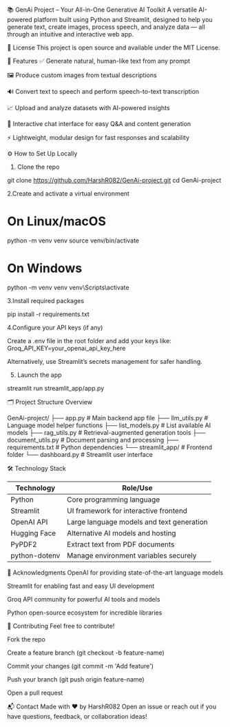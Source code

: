 📚 GenAi Project – Your All-in-One Generative AI Toolkit
A versatile AI-powered platform built using Python and Streamlit, designed to help you generate text, create images, process speech, and analyze data — all through an intuitive and interactive web app.

📜 License
This project is open source and available under the MIT License.

🚀 Features
✅ Generate natural, human-like text from any prompt

🖼️ Produce custom images from textual descriptions

🔊 Convert text to speech and perform speech-to-text transcription

📈 Upload and analyze datasets with AI-powered insights

💬 Interactive chat interface for easy Q&A and content generation

⚡ Lightweight, modular design for fast responses and scalability

⚙️ How to Set Up Locally

1. Clone the repo

git clone https://github.com/HarshR082/GenAi-project.git
cd GenAi-project

2.Create and activate a virtual environment

# On Linux/macOS
python -m venv venv
source venv/bin/activate

# On Windows
python -m venv venv
venv\Scripts\activate

3.Install required packages

pip install -r requirements.txt

4.Configure your API keys (if any)

Create a .env file in the root folder and add your keys like:
Groq_API_KEY=your_openai_api_key_here

Alternatively, use Streamlit’s secrets management for safer handling.

5. Launch the app

streamlit run streamlit_app/app.py

🗂 Project Structure Overview

GenAi-project/
├── app.py                 # Main backend app file
├── llm_utils.py           # Language model helper functions
├── list_models.py         # List available AI models
├── rag_utils.py           # Retrieval-augmented generation tools
├── document_utils.py      # Document parsing and processing
├── requirements.txt       # Python dependencies
└── streamlit_app/         # Frontend folder
    └── dashboard.py             # Streamlit user interface

🛠 Technology Stack

| Technology    | Role/Use                                  |
| ------------- | ----------------------------------------- |
| Python        | Core programming language                 |
| Streamlit     | UI framework for interactive frontend     |
| OpenAI API    | Large language models and text generation |
| Hugging Face  | Alternative AI models and hosting         |
| PyPDF2        | Extract text from PDF documents           |
| python-dotenv | Manage environment variables securely     |


🙌 Acknowledgments
OpenAI for providing state-of-the-art language models

Streamlit for enabling fast and easy UI development

Groq API  community for powerful AI tools and models

Python open-source ecosystem for incredible libraries

🤝 Contributing
Feel free to contribute!

Fork the repo

Create a feature branch (git checkout -b feature-name)

Commit your changes (git commit -m 'Add feature')

Push your branch (git push origin feature-name)

Open a pull request

📬 Contact
Made with ❤️ by HarshR082
Open an issue or reach out if you have questions, feedback, or collaboration ideas!


